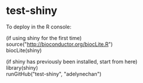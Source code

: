 # test-shiny

To deploy in the R console:

(if using shiny for the first time)
<br/> source("http://bioconductor.org/biocLite.R")
<br/> biocLite(shiny)

(if shiny has previously been installed, start from here)
<br/> library(shiny)
<br/> runGitHub("test-shiny", "adelynechan")

